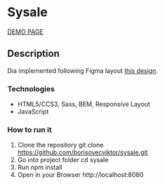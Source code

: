 # Sysale

[DEMO PAGE](https://borisovecviktor.github.io/sysale/)

## Description
Dia implemented following Figma layout [this design](https://www.figma.com/file/sVNQELQJBGJmsG8flLYpdl/%D0%A2%D0%B5%D1%81%D1%82?node-id=72%3A1).

### Technologies
- HTML5/CCS3, Sass, BEM, Responsive Layout
- JavaScript

### How to run it
1. Clone the repository git clone https://github.com/borisovecviktor/sysale.git
2. Go into project folder cd sysale
3. Run npm install
4. Open in your Browser http://localhost:8080
